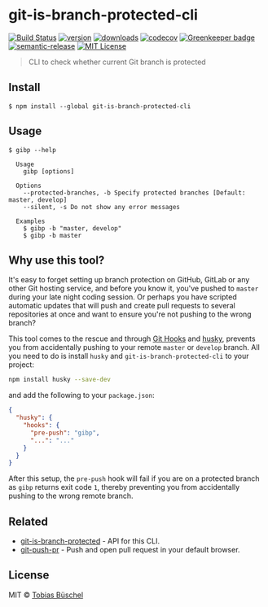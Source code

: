 # git-is-branch-protected-cli

[![Build Status](https://img.shields.io/travis/tobiasbueschel/git-is-branch-protected-cli/master.svg?style=flat-square)](https://travis-ci.com/tobiasbueschel/git-is-branch-protected-cli)
[![version](https://img.shields.io/npm/v/git-is-branch-protected-cli.svg?style=flat-square)](http://npm.im/git-is-branch-protected-cli)
[![downloads](https://img.shields.io/npm/dm/git-is-branch-protected-cli.svg?style=flat-square)](http://npm-stat.com/charts.html?package=git-is-branch-protected-cli)
[![codecov](https://img.shields.io/codecov/c/github/tobiasbueschel/git-is-branch-protected-cli.svg?style=flat-square)](https://codecov.io/gh/tobiasbueschel/git-is-branch-protected-cli?branch=master)
[![Greenkeeper badge](https://badges.greenkeeper.io/tobiasbueschel/git-is-branch-protected-cli.svg?style=flat-square)](https://greenkeeper.io/)
[![semantic-release](https://img.shields.io/badge/%20%20%F0%9F%93%A6%F0%9F%9A%80-semantic--release-e10079.svg?style=flat-square)](https://github.com/semantic-release/semantic-release)
[![MIT License](https://img.shields.io/npm/l/git-is-branch-protected-cli.svg?style=flat-square)](http://opensource.org/licenses/MIT)

> CLI to check whether current Git branch is protected

## Install

```
$ npm install --global git-is-branch-protected-cli
```

## Usage

```
$ gibp --help

  Usage
    gibp [options]

  Options
    --protected-branches, -b Specify protected branches [Default: master, develop]
    --silent, -s Do not show any error messages

  Examples
    $ gibp -b "master, develop"
    $ gibp -b master
```

## Why use this tool?

It's easy to forget setting up branch protection on GitHub, GitLab or any other Git hosting service, and before you know it, you've pushed to `master` during your late night coding session. Or perhaps you have scripted automatic updates that will push and create pull requests to several repositories at once and want to ensure you're not pushing to the wrong branch?

This tool comes to the rescue and through [Git Hooks](https://git-scm.com/book/en/v2/Customizing-Git-Git-Hooks) and [husky](https://github.com/typicode/husky), prevents you from accidentally pushing to your remote `master` or `develop` branch. All you need to do is install `husky` and `git-is-branch-protected-cli` to your project:

```bash
npm install husky --save-dev
```

and add the following to your `package.json`:

```json
{
  "husky": {
    "hooks": {
      "pre-push": "gibp",
      "...": "..."
    }
  }
}
```

After this setup, the `pre-push` hook will fail if you are on a protected branch as `gibp` returns exit code `1`, thereby preventing you from accidentally pushing to the wrong remote branch.

## Related

- [git-is-branch-protected](https://github.com/tobiasbueschel/git-is-branch-protected) - API for this CLI.
- [git-push-pr](https://github.com/tobiasbueschel/git-push-pr) - Push and open pull request in your default browser.

## License

MIT © [Tobias Büschel](https://github.com/tobiasbueschel)
